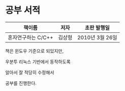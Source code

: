 # 공부 서적

| 책이름 | 저자 | 초판 발행일 |
|------|---|---|
| 혼자연구하는 C/C++  | 김상형 | 2010년 3월 26일 |



책은 윈도우 기준으로 되있지만,


우분투 리눅스 기반에서 동작하도록




알아서 잘 적당히 수정해서




공부를 진행한다.
